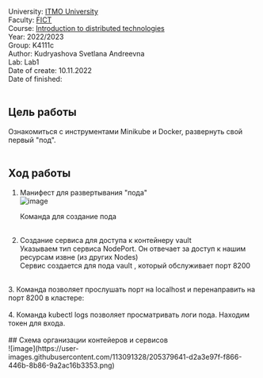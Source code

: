 University: [ITMO University](https://itmo.ru/ru/) <br>
Faculty: [FICT](https://fict.itmo.ru) <br>
Course: [Introduction to distributed technologies](https://github.com/itmo-ict-faculty/introduction-to-distributed-technologies) <br>
Year: 2022/2023 <br>
Group: K4111c <br>
Author: Kudryashova Svetlana Andreevna <br>
Lab: Lab1 <br>
Date of create: 10.11.2022 <br>
Date of finished: <br>
<br>
## Цель работы <br>
Ознакомиться с инструментами Minikube и Docker, развернуть свой первый "под".<br>
<br>
## Ход работы<br>
1. Манифест для развертывания "пода"<br>
![image](https://user-images.githubusercontent.com/113091328/205375421-8c289eac-bd94-4b04-af46-c650bb762e31.png)

   Команда для создание пода <br> <br>
2. Создание сервиса для доступа к контейнеру vault <br>
Указываем тип сервиса NodePort. Он отвечает за доступ к нашим ресурсам извне (из других Nodes) <br>
Сервис создается для пода vault , который обслуживает порт 8200 <br>
 <br>
3. Команда позволяет прослушать порт на localhost и перенаправить на порт 8200 в кластере:<br>
 <br>
 4. Команда kubectl logs позволяет просматривать логи пода. Находим токен для входа. <br>
 <br>
## Схема организации контейеров и сервисов <br>
![image](https://user-images.githubusercontent.com/113091328/205379641-d2a3e97f-f866-446b-8b86-9a2ac16b3353.png)
<br>

